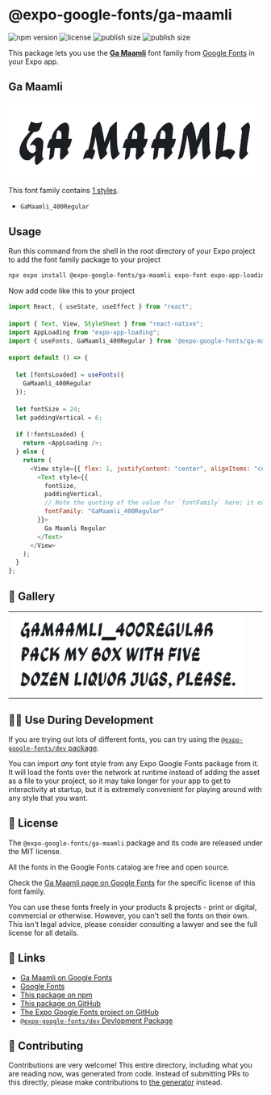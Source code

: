 # @expo-google-fonts/ga-maamli

![npm version](https://flat.badgen.net/npm/v/@expo-google-fonts/ga-maamli)
![license](https://flat.badgen.net/github/license/expo/google-fonts)
![publish size](https://flat.badgen.net/packagephobia/install/@expo-google-fonts/ga-maamli)
![publish size](https://flat.badgen.net/packagephobia/publish/@expo-google-fonts/ga-maamli)

This package lets you use the [**Ga Maamli**](https://fonts.google.com/specimen/Ga+Maamli) font family from [Google Fonts](https://fonts.google.com/) in your Expo app.

## Ga Maamli

![Ga Maamli](./font-family.png)

This font family contains [1 styles](#-gallery).

- `GaMaamli_400Regular`

## Usage

Run this command from the shell in the root directory of your Expo project to add the font family package to your project

```sh
npx expo install @expo-google-fonts/ga-maamli expo-font expo-app-loading
```

Now add code like this to your project

```js
import React, { useState, useEffect } from "react";

import { Text, View, StyleSheet } from "react-native";
import AppLoading from "expo-app-loading";
import { useFonts, GaMaamli_400Regular } from '@expo-google-fonts/ga-maamli';

export default () => {

  let [fontsLoaded] = useFonts({
    GaMaamli_400Regular
  });

  let fontSize = 24;
  let paddingVertical = 6;

  if (!fontsLoaded) {
    return <AppLoading />;
  } else {
    return (
      <View style={{ flex: 1, justifyContent: "center", alignItems: "center" }}>
        <Text style={{
          fontSize,
          paddingVertical,
          // Note the quoting of the value for `fontFamily` here; it expects a string!
          fontFamily: "GaMaamli_400Regular"
        }}>
          Ga Maamli Regular
        </Text>
      </View>
    );
  }
};
```

## 🔡 Gallery


||||
|-|-|-|
|![GaMaamli_400Regular](./GaMaamli_400Regular.ttf.png)||||


## 👩‍💻 Use During Development

If you are trying out lots of different fonts, you can try using the [`@expo-google-fonts/dev` package](https://github.com/expo/google-fonts/tree/master/font-packages/dev#readme).

You can import _any_ font style from any Expo Google Fonts package from it. It will load the fonts over the network at runtime instead of adding the asset as a file to your project, so it may take longer for your app to get to interactivity at startup, but it is extremely convenient for playing around with any style that you want.


## 📖 License

The `@expo-google-fonts/ga-maamli` package and its code are released under the MIT license.

All the fonts in the Google Fonts catalog are free and open source.

Check the [Ga Maamli page on Google Fonts](https://fonts.google.com/specimen/Ga+Maamli) for the specific license of this font family.

You can use these fonts freely in your products & projects - print or digital, commercial or otherwise. However, you can't sell the fonts on their own. This isn't legal advice, please consider consulting a lawyer and see the full license for all details.

## 🔗 Links

- [Ga Maamli on Google Fonts](https://fonts.google.com/specimen/Ga+Maamli)
- [Google Fonts](https://fonts.google.com/)
- [This package on npm](https://www.npmjs.com/package/@expo-google-fonts/ga-maamli)
- [This package on GitHub](https://github.com/expo/google-fonts/tree/master/font-packages/ga-maamli)
- [The Expo Google Fonts project on GitHub](https://github.com/expo/google-fonts)
- [`@expo-google-fonts/dev` Devlopment Package](https://github.com/expo/google-fonts/tree/master/font-packages/dev)

## 🤝 Contributing

Contributions are very welcome! This entire directory, including what you are reading now, was generated from code. Instead of submitting PRs to this directly, please make contributions to [the generator](https://github.com/expo/google-fonts/tree/master/packages/generator) instead.
